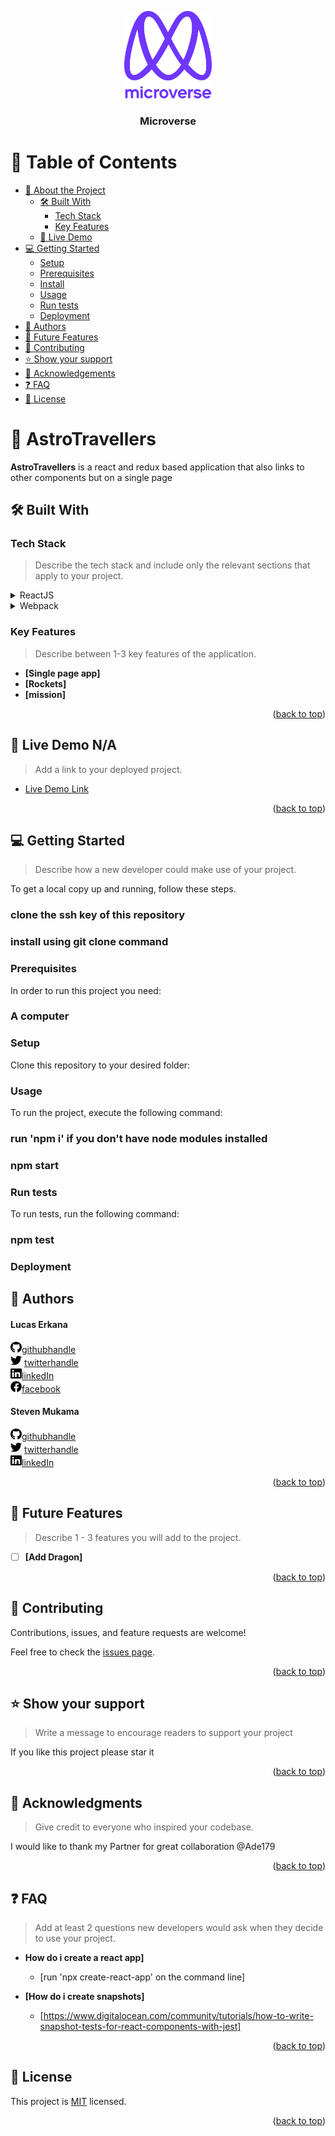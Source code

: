 <a name="readme-top"></a>

<div align="center">

  <img src="images/murple_logo.png" alt="logo" width="140"  height="auto" />
  <br/>

  <h3><b>Microverse</b></h3>

</div>

<!-- TABLE OF CONTENTS -->

# 📗 Table of Contents

- [📖 About the Project](#about-project)
  - [🛠 Built With](#built-with)
    - [Tech Stack](#tech-stack)
    - [Key Features](#key-features)
  - [🚀 Live Demo](#live-demo)
- [💻 Getting Started](#getting-started)
  - [Setup](#setup)
  - [Prerequisites](#prerequisites)
  - [Install](#install)
  - [Usage](#usage)
  - [Run tests](#run-tests)
  - [Deployment](#triangular_flag_on_post-deployment)
- [👥 Authors](#authors)
- [🔭 Future Features](#future-features)
- [🤝 Contributing](#contributing)
- [⭐️ Show your support](#support)
- [🙏 Acknowledgements](#acknowledgements)
- [❓ FAQ](#faq)
- [📝 License](#license)


# 📖 AstroTravellers <a name="about-project"></a>


**AstroTravellers** is a react and redux based application that also links to other components but on a single page

## 🛠 Built With <a name="ReactJS and Redux">

### Tech Stack <a name="JavaScript, ReactJS, HTML, CSS, Redux"></a>

> Describe the tech stack and include only the relevant sections that apply to your project.

<details>
  <summary>ReactJS</summary>
  <ul>
    <li><a href="https://reactjs.org/">React.js</a></li>
  </ul>
</details>

<details>
  <summary>Webpack</summary>
  <ul>
    <li><a href="https://webpack.js.org/guides">Webpack</a></li>
  </ul>
</details>


<!-- Features -->

### Key Features <a name="key-features"></a>

> Describe between 1-3 key features of the application.

- **[Single page app]**
- **[Rockets]**
- **[mission]**

<p align="right">(<a href="#readme-top">back to top</a>)</p>

<!-- LIVE DEMO -->

## 🚀 Live Demo <a name="live-demo" >N/A</a>

> Add a link to your deployed project.

- <a href="https://astro-ravellers.onrender.com" target="_blank">Live Demo Link</a>

<p align="right">(<a href="#readme-top">back to top</a>)</p>

<!-- GETTING STARTED -->

## 💻 Getting Started <a name="getting-started"></a>

> Describe how a new developer could make use of your project.

To get a local copy up and running, follow these steps.

### clone the ssh key of this repository
### install using git clone command

### Prerequisites

In order to run this project you need:
### A computer



### Setup

Clone this repository to your desired folder:




### Usage

To run the project, execute the following command:
### run 'npm i' if you don't have node modules installed
### npm start


### Run tests

To run tests, run the following command:
### npm test

### Deployment


<!-- AUTHORS -->

## 👥 Authors <a name=""></a>

<h4>Lucas Erkana</h4>

<img src="/images/github.svg" alt="logo" width="18"  height="18" />[githubhandle](https://github.com/Lucash2022)
<br>
<img src="/images/twitter.svg" alt="logo" width="18"  height="18" /> [twitterhandle](https://twitter.com/@Lucas_David_22)
<br>
<img src="/images/linkedin.svg" alt="logo" width="18"  height="18" />[linkedIn](https://www.linkedin.com/in/lucas-erkana/)
  <br>
<img src="/images/facebook.svg" alt="logo" width="18"  height="18" />[facebook](https://www.facebook.com/lucash.toni)

<h4>Steven Mukama</h4>

<img src="/images/github.svg" alt="logo" width="18"  height="18" />[githubhandle](https://github.com/stevenmukama)
<br>
<img src="/images/twitter.svg" alt="logo" width="18"  height="18" /> [twitterhandle](https://twitter.com/@mukama_steven)
<br>
<img src="/images/linkedin.svg" alt="logo" width="18"  height="18" />[linkedIn](https://www.linkedin.com/in/stevenmukama/)




<p align="right">(<a href="#readme-top">back to top</a>)</p>

<!-- FUTURE FEATURES -->

## 🔭 Future Features <a name="future-features"></a>

> Describe 1 - 3 features you will add to the project.

- [ ] **[Add Dragon]**


<p align="right">(<a href="#readme-top">back to top</a>)</p>

<!-- CONTRIBUTING -->

## 🤝 Contributing <a name="contributing"></a>

Contributions, issues, and feature requests are welcome!

Feel free to check the [issues page](../../issues/).

<p align="right">(<a href="#readme-top">back to top</a>)</p>

<!-- SUPPORT -->

## ⭐️ Show your support <a name="support"></a>

> Write a message to encourage readers to support your project

If you like this project please star it

<p align="right">(<a href="#readme-top">back to top</a>)</p>

<!-- ACKNOWLEDGEMENTS -->

## 🙏 Acknowledgments <a name="acknowledgements"></a>

> Give credit to everyone who inspired your codebase.

I would like to thank my Partner for great collaboration @Ade179

<p align="right">(<a href="#readme-top">back to top</a>)</p>

<!-- FAQ (optional) -->

## ❓ FAQ <a name="faq"></a>

> Add at least 2 questions new developers would ask when they decide to use your project.

- **How do i create a react app]**

  - [run 'npx create-react-app' on the command line]

- **[How do i create snapshots]**

  - [https://www.digitalocean.com/community/tutorials/how-to-write-snapshot-tests-for-react-components-with-jest]

<p align="right">(<a href="#readme-top">back to top</a>)</p>

<!-- LICENSE -->

## 📝 License <a name="license"></a>

This project is [MIT](https://github.com/Lucash2022/React-Group-Project/blob/dev/LICENSE) licensed.

<p align="right">(<a href="#readme-top">back to top</a>)</p>
